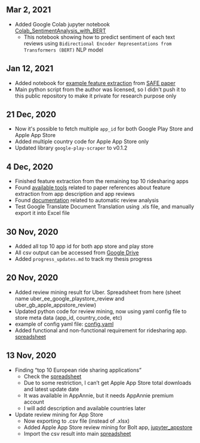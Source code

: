 ## Mar 2, 2021
- Added Google Colab jupyter notebook [Colab_SentimentAnalysis_with_BERT](https://github.com/enliktjioe/master-thesis-2021/blob/main/notebooks/Colab_SentimentAnalysis_with_BERT.ipynb)
  - This notebook showing how to predict sentiment of each text reviews using `Bidirectional Encoder Representations from Transformers (BERT)` NLP model

## Jan 12, 2021
- Added notebook for [example feature extraction](https://github.com/enliktjioe/master-thesis-2021/blob/main/notebooks/safe_feature_extraction.ipynb) from [SAFE paper](https://mast.informatik.uni-hamburg.de/wp-content/uploads/2017/07/RE_2017_SAFE_preprint.pdf)
- Main python script from the author was licensed, so I didn't push it to this public repository to make it private for research purpose only

## 21 Dec, 2020
- Now it's possible to fetch multiple `app_id` for both Google Play Store and Apple App Store
- Added multiple country code for Apple App Store only
- Updated library `google-play-scraper` to v0.1.2

## 4 Dec, 2020
- Finished feature extraction from the remaining top 10 ridesharing apps
- Found [available tools](https://mast.informatik.uni-hamburg.de/app-review-analysis/) related to paper references about feature extraction from app description and app reviews
- Found [documentation](https://mast.informatik.uni-hamburg.de/wp-content/uploads/2016/08/Coding-Guide-V8_Final.pdf) related to automatic review analysis
- Test Google Translate Document Translation using .xls file, and manually export it into Excel file

## 30 Nov, 2020
- Added all top 10 app id for both app store and play store
- All csv output can be accessed from [Google Drive]
- Added `progress_updates.md` to track my thesis progress

## 20 Nov, 2020
- Added review mining result for Uber. Spreadsheet from here (sheet name uber_ee_google_playstore_review and uber_gb_apple_appstore_review)
- Updated python code for review mining, now using yaml config file to store meta data (app_id, country_code, etc)
- example of config yaml file: [config.yaml]
- Added functional and non-functional requirement for ridesharing app. [spreadsheet]

## 13 Nov, 2020
- Finding “top 10 European ride sharing applications”
  - Check the [spreadsheet]
  - Due to some restriction, I can’t get Apple App Store total downloads and latest update date
  - It was available in AppAnnie, but it needs AppAnnie premium account
  - I will add description and available countries later
- Update review mining for App Store
  - Now exporting to .csv file (instead of .xlsx)
  - Added Apple App Store review mining for Bolt app, [jupyter_appstore]
  - Import the csv result into main [spreadsheet]


[spreadsheet]: https://docs.google.com/spreadsheets/d/1ESxdtyBuml5Q3zm0r3KkbBQVkiPV9sQpw0fqAN5kXmc/edit?usp=sharing
[jupyter_appstore]: https://github.com/enliktjioe/master-thesis-2021/blob/main/review_mining/ReviewMining_app-store-scraper.ipynb
[jupyter_playstore]: https://github.com/enliktjioe/master-thesis-2021/blob/main/review_mining/ReviewMining_google-play-scraper.ipynb
[config.yaml]: https://github.com/enliktjioe/master-thesis-2021/blob/main/review_mining/config.yaml
[Google Drive]: https://drive.google.com/drive/folders/1OepRslaRdsdnPP5pPy3kl8pC6NntqBi-?usp=sharing